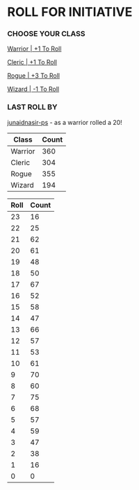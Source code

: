 # ROLL FOR INITIATIVE
### CHOOSE YOUR CLASS

[Warrior | +1 To Roll](https://github.com/benjaminsampica/benjaminsampica/issues/new?title=roll%7Cwarrior&body=Just+click+%27Submit+new+issue%27.)

[Cleric | +1 To Roll](https://github.com/benjaminsampica/benjaminsampica/issues/new?title=roll%7Ccleric&body=Just+click+%27Submit+new+issue%27.)

[Rogue | +3 To Roll](https://github.com/benjaminsampica/benjaminsampica/issues/new?title=roll%7Crogue&body=Just+click+%27Submit+new+issue%27.)

[Wizard | -1 To Roll](https://github.com/benjaminsampica/benjaminsampica/issues/new?title=roll%7Cwizard&body=Just+click+%27Submit+new+issue%27.)
### LAST ROLL BY
[junaidnasir-ps](https://www.github.com/junaidnasir-ps) - as a warrior rolled a 20!

|Class|Count|
|-|-|
|Warrior|360|
|Cleric|304|
|Rogue|355|
|Wizard|194|

|Roll|Count|
|-|-|
|23|16
|22|25
|21|62
|20|61
|19|48
|18|50
|17|67
|16|52
|15|58
|14|47
|13|66
|12|57
|11|53
|10|61
|9|70
|8|60
|7|75
|6|68
|5|57
|4|59
|3|47
|2|38
|1|16
|0|0

